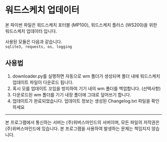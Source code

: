 # 워드스케치 업데이터
본 파이썬 파일은 워드스케치 포터블 (MP100), 워드스케치 플러스 (WS200)을 위한 워드스케치 업데이터 입니다.

사용된 모듈은 다음과 같습니다.\
```sqlite3, requests, os, logging```

## 사용법
1. downloader.py를 실행하면 자동으로 wm 폴더가 생성되며 폴더 내에 워드스케치 업데이트 파일이 다운로드 됩니다.
2. 혹시 모를 업데이트 꼬임을 방지하여 기기 내의 wm 폴더를 백업합니다. (선택사항)
3. 다운로드된 wm 폴더를 기기 내장 폴더에 그대로 덮어쓰기 합니다.
4. 업데이트가 완료되었습니다. 업데이트 정보는 생성된 Changelog.txt 파일을 확인하세요

---------------------
본 프로그램에서 통신하는 서버는 (주)위버스마인드의 서버이며, 모든 파일의 저작권은 (주)위버스마인드에 있습니다. 본 프로그램을 사용하여 발생하는 문제는 책임지지 않습니다.

